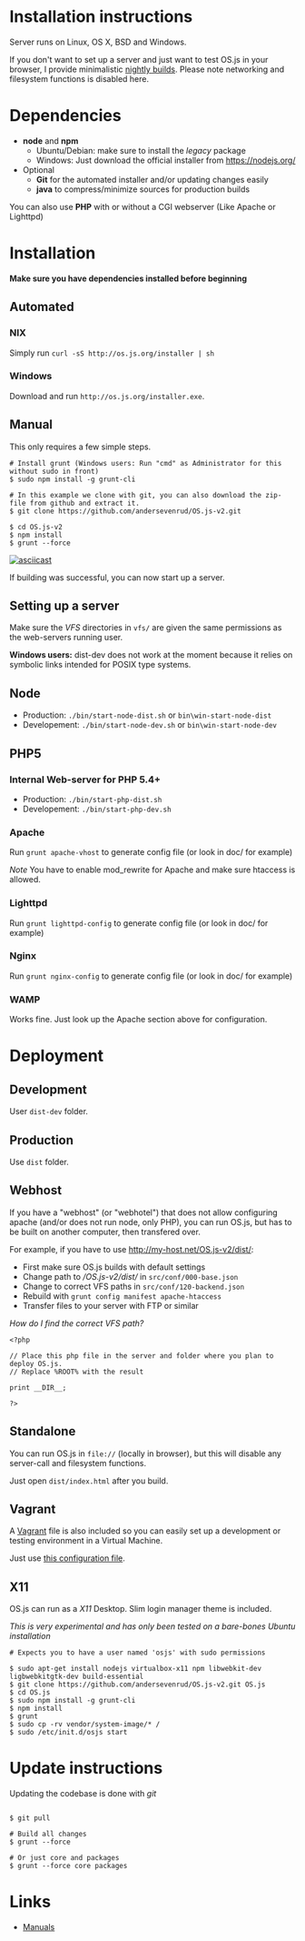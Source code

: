 # Installation instructions

Server runs on Linux, OS X, BSD and Windows.

If you don't want to set up a server and just want to test OS.js in your browser, 
I provide minimalistic [nightly builds](http://osjsv2.0o.no/OS.js-v2-minimal-nightly.zip). 
Please note networking and filesystem functions is disabled here.

# Dependencies

* **node** and **npm**
  * Ubuntu/Debian: make sure to install the *legacy* package
  * Windows: Just download the official installer from https://nodejs.org/
* Optional
  * **Git** for the automated installer and/or updating changes easily
  * **java** to compress/minimize sources for production builds

You can also use **PHP** with or without a CGI webserver (Like Apache or Lighttpd)

# Installation

**Make sure you have dependencies installed before beginning**

## Automated

### NIX

Simply run `curl -sS http://os.js.org/installer | sh`

### Windows

Download and run `http://os.js.org/installer.exe`.


## Manual

This only requires a few simple steps.

```shell
# Install grunt (Windows users: Run "cmd" as Administrator for this without sudo in front)
$ sudo npm install -g grunt-cli

# In this example we clone with git, you can also download the zip-file from github and extract it.
$ git clone https://github.com/andersevenrud/OS.js-v2.git

$ cd OS.js-v2
$ npm install
$ grunt --force
```

[![asciicast](https://asciinema.org/a/8t4w7pgzsq0xdwo3bhdnm8dpx.png)](https://asciinema.org/a/8t4w7pgzsq0xdwo3bhdnm8dpx)

If building was successful, you can now start up a server.

## Setting up a server

Make sure the _VFS_ directories in `vfs/` are given the same permissions as the web-servers running user.

**Windows users:** dist-dev does not work at the moment because it relies on symbolic links intended for POSIX type systems.

## Node

* Production: `./bin/start-node-dist.sh` or `bin\win-start-node-dist`
* Developement: `./bin/start-node-dev.sh` or `bin\win-start-node-dev`

## PHP5

### Internal Web-server for PHP 5.4+

* Production: `./bin/start-php-dist.sh`
* Developement: `./bin/start-php-dev.sh`

### Apache

Run `grunt apache-vhost` to generate config file (or look in doc/ for example)

*Note* You have to enable mod_rewrite for Apache and make sure htaccess is allowed.

### Lighttpd

Run `grunt lighttpd-config` to generate config file (or look in doc/ for example)

### Nginx

Run `grunt nginx-config` to generate config file (or look in doc/ for example)

### WAMP

Works fine. Just look up the Apache section above for configuration.

# Deployment

## Development

User `dist-dev` folder.

## Production

Use `dist` folder.

## Webhost

If you have a "webhost" (or "webhotel") that does not allow configuring apache (and/or does not run node, only PHP), you can run OS.js, but
has to be built on another computer, then transfered over.

For example, if you have to use http://my-host.net/OS.js-v2/dist/:
- First make sure OS.js builds with default settings
- Change path to */OS.js-v2/dist/* in `src/conf/000-base.json`
- Change to correct VFS paths in `src/conf/120-backend.json`
- Rebuild with `grunt config manifest apache-htaccess`
- Transfer files to your server with FTP or similar

*How do I find the correct VFS path?*
```
<?php

// Place this php file in the server and folder where you plan to deploy OS.js.
// Replace %ROOT% with the result

print __DIR__;

?>
```

## Standalone

You can run OS.js in `file://` (locally in browser), but this will disable any server-call and filesystem functions.

Just open `dist/index.html` after you build.

## Vagrant

A [Vagrant](https://www.vagrantup.com/) file is also included so you can easily set up a development or testing environment in a Virtual Machine.

Just use [this configuration file](https://raw.githubusercontent.com/andersevenrud/OS.js-v2/master/Vagrantfile).

## X11

OS.js can run as a *X11* Desktop. Slim login manager theme is included.

*This is very experimental and has only been tested on a bare-bones Ubuntu installation*

```
# Expects you to have a user named 'osjs' with sudo permissions

$ sudo apt-get install nodejs virtualbox-x11 npm libwebkit-dev ligbwebkitgtk-dev build-essential
$ git clone https://github.com/andersevenrud/OS.js-v2.git OS.js
$ cd OS.js
$ sudo npm install -g grunt-cli
$ npm install
$ grunt
$ sudo cp -rv vendor/system-image/* /
$ sudo /etc/init.d/osjs start
```

# Update instructions

Updating the codebase is done with *git*

```

$ git pull

# Build all changes
$ grunt --force

# Or just core and packages
$ grunt --force core packages

```

# Links

* [Manuals](http://osjs-homepage.local/OS.js-v2/doc/manuals/)
